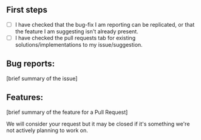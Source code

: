 ## First steps

- [ ] I have checked that the bug-fix I am reporting can be replicated, or that the feature I am suggesting isn't already present.
- [ ] I have checked the pull requests tab for existing solutions/implementations to my issue/suggestion.

## Bug reports:

[brief summary of the issue]

## Features:

[brief summary of the feature for a Pull Request]

We will consider your request but it may be closed if it's something we're not actively planning to work on.
